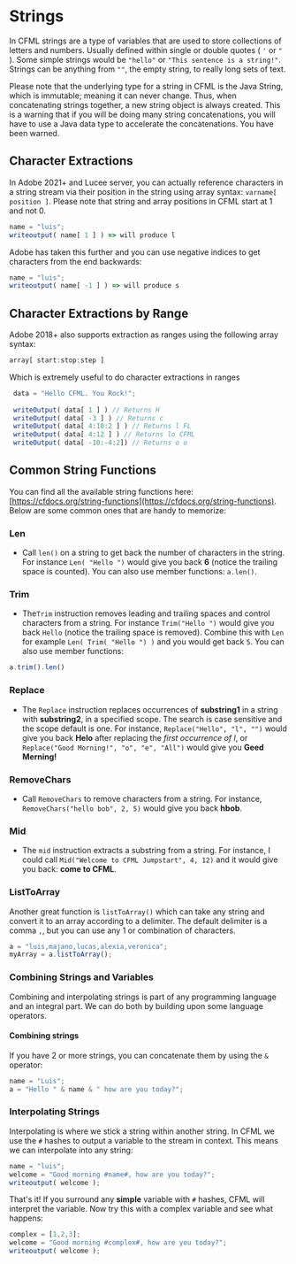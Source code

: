 # Strings

In CFML strings are a type of variables that are used to store collections of letters and numbers. Usually defined within single or double quotes ( `'` or `"` ). Some simple strings would be `"hello"` or `"This sentence is a string!"`. Strings can be anything from `""`, the empty string, to really long sets of text.

Please note that the underlying type for a string in CFML is the Java String, which is immutable; meaning it can never change. Thus, when concatenating strings together, a new string object is always created. This is a warning that if you will be doing many string concatenations, you will have to use a Java data type to accelerate the concatenations. You have been warned.

## Character Extractions

In Adobe 2021+ and Lucee server, you can actually reference characters in a string stream via their position in the string using array syntax: `varname[ position ]`. Please note that string and array positions in CFML start at 1 and not 0.

```javascript
name = "luis";
writeoutput( name[ 1 ] ) => will produce l
```

Adobe has taken this further and you can use negative indices to get characters from the end backwards:

```javascript
name = "luis";
writeoutput( name[ -1 ] ) => will produce s
```

## Character Extractions by Range

Adobe 2018+ also supports extraction as ranges using the following array syntax:

```javascript
array[ start:stop:step ]
```

Which is extremely useful to do character extractions in ranges

```javascript
 data = "Hello CFML. You Rock!";
 
 writeOutput( data[ 1 ] ) // Returns H
 writeOutput( data[ -3 ] ) // Returns c
 writeOutput( data[ 4:10:2 ] ) // Returns l FL
 writeOutput( data[ 4:12 ] ) // Returns lo CFML
 writeOutput( data[ -10:-4:2]) // Returns o o
```

## Common String Functions

You can find all the available string functions here: [https://cfdocs.org/string-functions](https://cfdocs.org/string-functions). Below are some common ones that are handy to memorize:

### Len

* Call `len()` on a string to get back the number of characters in the string. For instance `Len( "Hello ")` would give you back **6** (notice the trailing space is counted). You can also use member functions: `a.len()`.

### Trim

* The`Trim` instruction removes leading and trailing spaces and control characters from a string. For instance `Trim("Hello ")` would give you back `Hello` (notice the trailing space is removed). Combine this with `Len` for example `Len( Trim( "Hello ") )` and you would get back `5`.  You can also use member functions:

```javascript
a.trim().len()
```

### Replace

* The `Replace` instruction replaces occurrences of **substring1** in a string with **substring2**, in a specified scope. The search is case sensitive and the scope default is one. For instance, `Replace("Hello", "l", "")` would give you back **Helo** after replacing the _first occurrence of l_, or `Replace("Good Morning!", "o", "e", "All")` would give you **Geed Merning!**&#x20;

### RemoveChars

* Call `RemoveChars` to remove characters from a string. For instance, `RemoveChars("hello bob", 2, 5)` would give you back **hbob**.&#x20;

### Mid

* The `mid` instruction extracts a substring from a string. For instance, I could call `Mid("Welcome to CFML Jumpstart", 4, 12)` and it would give you back: **come to CFML**.

### ListToArray

Another great function is `listToArray()` which can take any string and convert it to an array according to a delimiter. The default delimiter is a comma `,`, but you can use any 1 or combination of characters.

```javascript
a = "luis,majano,lucas,alexia,veronica";
myArray = a.listToArray();
```

### Combining Strings and Variables

Combining and interpolating strings is part of any programming language and an integral part. We can do both by building upon some language operators.

#### Combining strings

If you have 2 or more strings, you can concatenate them by using the `&` operator:

```javascript
name = "Luis";
a = "Hello " & name & " how are you today?";
```

### Interpolating Strings

Interpolating is where we stick a string within another string. In CFML we use the `#` hashes to output a variable to the stream in context. This means we can interpolate into any string:

```javascript
name = "luis";
welcome = "Good morning #name#, how are you today?";
writeoutput( welcome );
```

That's it! If you surround any **simple** variable with `#` hashes, CFML will interpret the variable. Now try this with a complex variable and see what happens:

```javascript
complex = [1,2,3];
welcome = "Good morning #complex#, how are you today?";
writeoutput( welcome );
```
